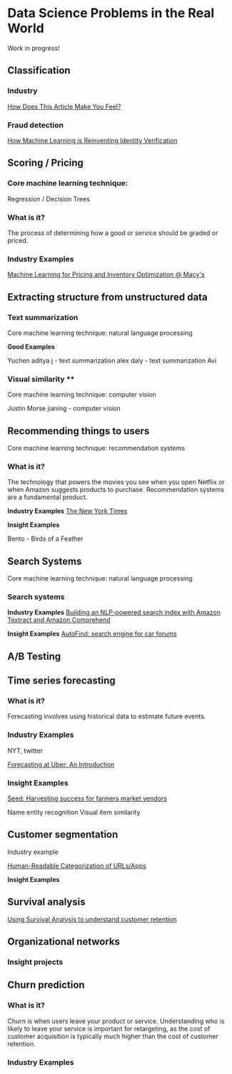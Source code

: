 # Data Science Problems in the Real World

Work in progress! 

## Classification

### Industry 
[How Does This Article Make You Feel?](https://open.nytimes.com/how-does-this-article-make-you-feel-4684e5e9c47)

### Fraud detection
[How Machine Learning is Reinventing Identity Verification](https://www.socure.com/blog/how-machine-learning-is-reinventing-identity-verification)

## Scoring / Pricing

### Core machine learning technique: 
Regression / Decision Trees

### What is it?
The process of determining how a good or service should be graded or priced. 

### Industry Examples
[Machine Learning for Pricing and Inventory Optimization @ Macy's](https://www.youtube.com/watch?time_continue=60&v=U7QQMwiyMxI&feature=emb_title)


## Extracting structure from unstructured data

### Text summarization

Core machine learning technique: natural language processing

**Good Examples** 

Yuchen
aditya j - text summarization
alex daly - text summarization
Avi

### Visual similarity **

Core machine learning technique: computer vision

Justin Morse
jianing - computer vision

## Recommending things to users

Core machine learning technique: recommendation systems

### What is it?
The technology that powers the movies you see when you open Netflix or when Amazon suggests products to purchase. Recommendation systems are a fundamental product.

**Industry Examples**
[The New York Times](https://open.nytimes.com/how-the-new-york-times-is-experimenting-with-recommendation-algorithms-562f78624d26)



**Insight Examples**

Bento - Birds of a Feather

## Search Systems

Core machine learning technique: natural language processing

### Search systems

**Industry Examples**
[Building an NLP-powered search index with Amazon Textract and Amazon Comprehend](https://aws.amazon.com/blogs/machine-learning/building-an-nlp-powered-search-index-with-amazon-textract-and-amazon-comprehend/)

**Insight Examples**
[AutoFind: search engine for car forums](https://platform.insightdata.com/projects/autofind-search-engine-for-car-forums)


## A/B Testing

## Time series forecasting

### What is it?

Forecasting involves using historical data to estimate future events. 

### Industry Examples

NYT, twitter

[Forecasting at Uber: An Introduction](https://eng.uber.com/forecasting-introduction/)

### Insight Examples

[Seed: Harvesting success for farmers market vendors](https://platform.insightdata.com/projects/seed-harvesting-success-for-farmers-market-vendors)

Name entity recognition
Visual item similarity

## Customer segmentation

Industry example

[Human-Readable Categorization of URLs/Apps](https://data-science-mediamath.ghost.io/human-readable-categorization-of-urls-apps/)

**Insight Examples**


## Survival analysis

[Using Survival Analysis to understand customer retention](https://youtu.be/aKZQUaNHYb0)

## Organizational networks

### Insight projects

## Churn prediction

### What is it?

Churn is when users leave your product or service. Understanding who is likely to leave your service is important for retargeting, as the cost of customer acquisition is typically much higher than the cost of customer retention.

### Industry Examples





<!--stackedit_data:
eyJoaXN0b3J5IjpbMTk4NTUwMTc3MiwxNDI4NTYxNzNdfQ==
-->